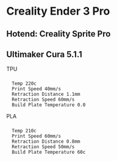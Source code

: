 # Creality Ender 3 Pro
## Hotend: Creality Sprite Pro
## Ultimaker Cura 5.1.1

TPU
###
```
  Temp 220c
  Print Speed 40mm/s
  Retraction Distance 1.1mm
  Retraction Speed 60mm/s
  Build Plate Temperature 0.0
```  

PLA
###
```
  Temp 210c
  Print Speed 60mm/s
  Retraction Distance 0.8mm
  Retraction Speed 50mm/s
  Build Plate Temperature 60c
```
